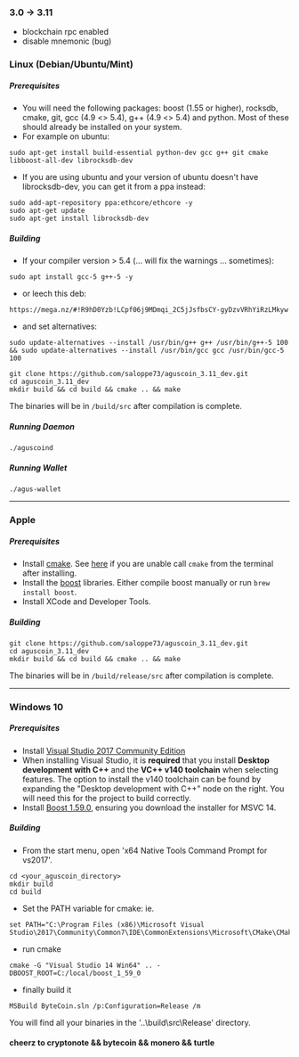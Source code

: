 ### 3.0 -> 3.11

- blockchain rpc enabled
- disable mnemonic (bug)

### Linux (Debian/Ubuntu/Mint)

##### Prerequisites

- You will need the following packages: boost (1.55 or higher), rocksdb, cmake, git, gcc (4.9 <> 5.4), g++ (4.9 <> 5.4) and python. Most of these should already be installed on your system.
- For example on ubuntu: 
```
sudo apt-get install build-essential python-dev gcc g++ git cmake libboost-all-dev librocksdb-dev
```
- If you are using ubuntu and your version of ubuntu doesn't have librocksdb-dev, you can get it from a ppa instead:
```
sudo add-apt-repository ppa:ethcore/ethcore -y
sudo apt-get update
sudo apt-get install librocksdb-dev
```
##### Building
- If your compiler version > 5.4 (... will fix the warnings ... sometimes):

```
sudo apt install gcc-5 g++-5 -y
```

- or leech this deb:
```
https://mega.nz/#!R9hD0Yzb!LCpf06j9MDmqi_2C5jJsfbsCY-gyDzvVRhYiRzLMkyw
```

- and set alternatives:

```
sudo update-alternatives --install /usr/bin/g++ g++ /usr/bin/g++-5 100 && sudo update-alternatives --install /usr/bin/gcc gcc /usr/bin/gcc-5 100
```

```
git clone https://github.com/saloppe73/aguscoin_3.11_dev.git
cd aguscoin_3.11_dev
mkdir build && cd build && cmake .. && make
```

The binaries will be in `/build/src` after compilation is complete.

##### Running Daemon

```
./aguscoind
```

##### Running Wallet
```
./agus-wallet
```

---------------------------------------------------------------------------

### Apple

##### Prerequisites

- Install [cmake](https://cmake.org/). See [here](https://stackoverflow.com/questions/23849962/cmake-installer-for-mac-fails-to-create-usr-bin-symlinks) if you are unable call `cmake` from the terminal after installing.
- Install the [boost](http://www.boost.org/) libraries. Either compile boost manually or run `brew install boost`.
- Install XCode and Developer Tools.

##### Building
```
git clone https://github.com/saloppe73/aguscoin_3.11_dev.git
cd aguscoin_3.11_dev
mkdir build && cd build && cmake .. && make
```

The binaries will be in `/build/release/src` after compilation is complete.

---------------------------------------------------------------------------

### Windows 10

##### Prerequisites
- Install [Visual Studio 2017 Community Edition](https://www.visualstudio.com/thank-you-downloading-visual-studio/?sku=Community&rel=15&page=inlineinstall)
- When installing Visual Studio, it is **required** that you install **Desktop development with C++** and the **VC++ v140 toolchain** when selecting features. The option to install the v140 toolchain can be found by expanding the "Desktop development with C++" node on the right. You will need this for the project to build correctly.
- Install [Boost 1.59.0](https://sourceforge.net/projects/boost/files/boost-binaries/1.59.0/), ensuring you download the installer for MSVC 14.

##### Building

- From the start menu, open 'x64 Native Tools Command Prompt for vs2017'.
```
cd <your_aguscoin_directory>
mkdir build
cd build
```

- Set the PATH variable for cmake: ie.
```
set PATH="C:\Program Files (x86)\Microsoft Visual Studio\2017\Community\Common7\IDE\CommonExtensions\Microsoft\CMake\CMake\bin";%PATH%
```
- run cmake
```
cmake -G "Visual Studio 14 Win64" .. -DBOOST_ROOT=C:/local/boost_1_59_0
```
- finally build it
```
MSBuild ByteCoin.sln /p:Configuration=Release /m
```

You will find all your binaries in the '..\build\src\Release' directory.

#### cheerz to cryptonote && bytecoin && monero && turtle

